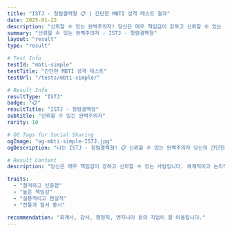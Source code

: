 ```yaml
---
title: "ISTJ - 청렴결백형 📋 | 간단한 MBTI 성격 테스트 결과"
date: 2025-01-22
description: "신뢰할 수 있는 완벽주의자! 당신은 매우 책임감이 강하고 신뢰할 수 있는 사람입니다. 체계적이고 논리적으로 일을 처리합니다...."
summary: "신뢰할 수 있는 완벽주의자 - ISTJ - 청렴결백형"
layout: "result"
type: "result"

# Test Info
testId: "mbti-simple"
testTitle: "간단한 MBTI 성격 테스트"
testUrl: "/tests/mbti-simple/"

# Result Info
resultType: "ISTJ"
badge: "📋"
resultTitle: "ISTJ - 청렴결백형"
subtitle: "신뢰할 수 있는 완벽주의자"
rarity: 10

# OG Tags for Social Sharing
ogImage: "og-mbti-simple-ISTJ.jpg"
ogDescription: "나는 ISTJ - 청렴결백형! 📋 신뢰할 수 있는 완벽주의자 당신의 간단한 MBTI 성격 테스트 결과는?"

# Result Content
description: "당신은 매우 책임감이 강하고 신뢰할 수 있는 사람입니다. 체계적이고 논리적으로 일을 처리합니다."

traits:
  - "철저하고 신중함"
  - "높은 책임감"
  - "실용적이고 현실적"
  - "전통과 질서 중시"

recommendation: "회계사, 감사, 행정직, 엔지니어 등의 직업이 잘 어울립니다."
---
```

